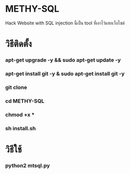 # METHY-SQL
Hack Website with SQL injection นี้เป็น tool ที่เอาไว้แฮกเว็บไซต์

# วิธีติดตั้ง
### apt-get upgrade -y && sudo apt-get update -y
### apt-get install git -y & sudo  apt-get install git -y 
### git clone 
### cd METHY-SQL
### chmod +x *
### sh install.sh

# วิธีใช้

### python2 mtsql.py
